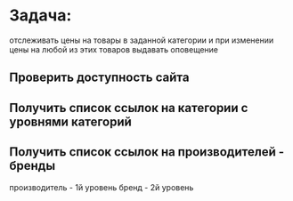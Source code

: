 # Задача: 
отслеживать цены на товары в заданной категории и 
при изменении цены на любой из этих товаров выдавать оповещение

## Проверить доступность сайта

## Получить список ссылок на категории с уровнями категорий

## Получить список ссылок на производителей - бренды
производитель - 1й уровень
бренд - 2й уровень

## 